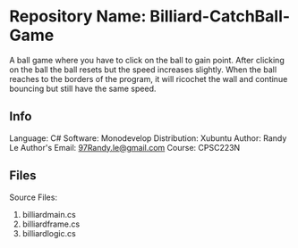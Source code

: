 # Repository Name: Billiard-CatchBall-Game
A ball game where you have to click on the ball to gain point. After clicking on the ball the
ball resets but the speed increases slightly. When the ball reaches to the borders of the program, it will
ricochet the wall and continue bouncing but still have the same speed. <br>
## Info
Language: C# 
Software: Monodevelop
Distribution: Xubuntu
Author: Randy Le
Author's Email: 97Randy.le@gmail.com
Course: CPSC223N

## Files
Source Files:
1. billiardmain.cs
2. billiardframe.cs
3. billiardlogic.cs
